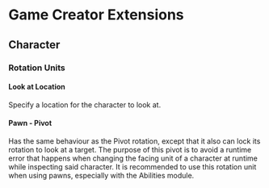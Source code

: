 # Game Creator Extensions

## Character

### Rotation Units

#### Look at Location

Specify a location for the character to look at.

#### Pawn - Pivot

Has the same behaviour as the Pivot rotation, except that it also can lock its rotation to look at a target. The purpose of this pivot is to avoid a runtime error that happens when changing the facing unit of a character at runtime while inspecting said character.
It is recommended to use this rotation unit when using pawns, especially with the Abilities module.